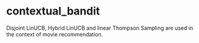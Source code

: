 # contextual_bandit

Disjoint LinUCB, Hybrid LinUCB and linear Thompson Sampling are used in the context of movie recommendation.
